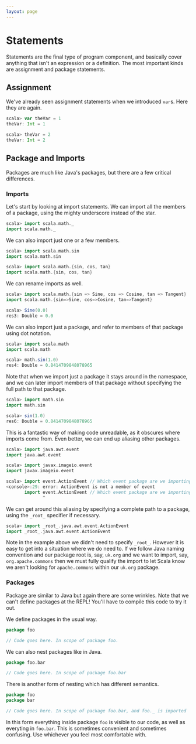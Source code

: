 ```yaml
---
layout: page
---
```


# Statements

Statements are the final type of program component, and basically cover anything that isn't an expression or a definition. The most important kinds are assignment and package statements.

## Assignment

We've already seen assignment statements when we introduced `var`s. Here they are again.

```scala
scala> var theVar = 1
theVar: Int = 1

scala> theVar = 2
theVar: Int = 2
```

## Package and Imports

Packages are much like Java's packages, but there are a few critical differences.

### Imports

Let's start by looking at import statements. We can import all the members of a package, using the mighty underscore instead of the star.

```scala
scala> import scala.math._
import scala.math._
```

We can also import just one or a few members.

```scala
scala> import scala.math.sin
import scala.math.sin

scala> import scala.math.{sin, cos, tan}
import scala.math.{sin, cos, tan}
```

We can rename imports as well.

```scala
scala> import scala.math.{sin => Sine, cos => Cosine, tan => Tangent}
import scala.math.{sin=>Sine, cos=>Cosine, tan=>Tangent}

scala> Sine(0.0)
res3: Double = 0.0
```

We can also import just a package, and refer to members of that package using dot notation.

```scala
scala> import scala.math
import scala.math

scala> math.sin(1.0)
res4: Double = 0.8414709848078965
```

Note that when we import just a package it stays around in the namespace, and we can later import members of that package without specifying the full path to that package.

```scala
scala> import math.sin
import math.sin

scala> sin(1.0)
res6: Double = 0.8414709848078965
```

This is a fantastic way of making code unreadable, as it obscures where imports come from. Even better, we can end up aliasing other packages.

```scala
scala> import java.awt.event
import java.awt.event

scala> import javax.imageio.event
import javax.imageio.event

scala> import event.ActionEvent // Which event package are we importing from?
<console>:29: error: ActionEvent is not a member of event
       import event.ActionEvent // Which event package are we importing from?
              ^
```

We can get around this aliasing by specifying a complete path to a package, using the `_root_` specifier if necessary.

```scala
scala> import _root_.java.awt.event.ActionEvent
import _root_.java.awt.event.ActionEvent
```

Note in the example above we didn't need to specify `_root_`. However it is easy to get into a situation where we do need to. If we follow Java naming convention and our package root is, say, `uk.org` and we want to import, say, `org.apache.commons` then we must fully qualify the import to let Scala know we aren't looking for `apache.commons` within our `uk.org` package.

### Packages

Package are similar to Java but again there are some wrinkles. Note that we can't define packages at the REPL! You'll have to compile this code to try it out.

We define packages in the usual way.

```scala
package foo

// Code goes here. In scope of package foo.
```

We can also nest packages like in Java.

```scala
package foo.bar

// Code goes here. In scope of package foo.bar
```

There is another form of nesting which has different semantics.

```scala
package foo
package bar

// Code goes here. In scope of package foo.bar, and foo._ is imported
```

In this form everything inside package `foo` is visible to our code, as well as everyting in `foo.bar`. This is sometimes convenient and sometimes confusing. Use whichever you feel most comfortable with.
